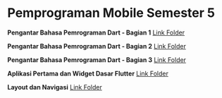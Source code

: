 # Pemprograman Mobile Semester 5

**Pengantar Bahasa Pemrograman Dart - Bagian 1**
[Link Folder](https://github.com/iannstronaut/Mobile-Prog/tree/Pertemuan2)

**Pengantar Bahasa Pemrograman Dart - Bagian 2**
[Link Folder](https://github.com/iannstronaut/Mobile-Prog/tree/Pertemuan3)

**Pengantar Bahasa Pemrograman Dart - Bagian 3**
[Link Folder](https://github.com/iannstronaut/Mobile-Prog/tree/Pertemuan4)

**Aplikasi Pertama dan Widget Dasar Flutter**
[Link Folder](https://github.com/iannstronaut/Mobile-Prog/tree/Pertemuan5)

**Layout dan Navigasi**
[Link Folder](https://github.com/iannstronaut/Mobile-Prog/tree/Pertemuan6)
